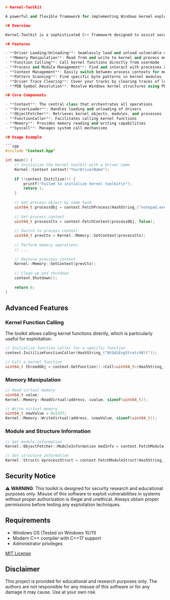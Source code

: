 ```cpp
# Kernel-Toolkit

A powerful and flexible framework for implementing Windows kernel exploits.

## Overview

Kernel-Toolkit is a sophisticated C++ framework designed to assist security researchers and exploit developers in prototyping, testing, and implementing Windows kernel exploits. The toolkit provides abstractions for common kernel operations, making it easier to interact with the Windows kernel in a controlled and structured manner.

## Features

- **Driver Loading/Unloading**: Seamlessly load and unload vulnerable drivers for exploitation
- **Memory Manipulation**: Read from and write to kernel and process memory spaces
- **Function Calling**: Call kernel functions directly from usermode
- **Process and Module Management**: Find and interact with processes and their modules
- **Context Management**: Easily switch between process contexts for memory operations
- **Pattern Scanning**: Find specific byte patterns in kernel modules
- **Driver Trace Clearing**: Cover your tracks by clearing traces of loaded drivers
- **PDB Symbol Resolution**: Resolve Windows kernel structures using PDB information

## Core Components

- **Context**: The central class that orchestrates all operations
- **DriverLoader**: Handles loading and unloading of drivers
- **ObjectFetcher**: Retrieves kernel objects, modules, and processes
- **FunctionCaller**: Facilitates calling kernel functions
- **Memory**: Provides memory reading and writing capabilities
- **Syscall**: Manages system call mechanisms

## Usage Example

```cpp
#include "Context.hpp"

int main() {
    // Initialize the kernel toolkit with a driver name
    Kernel::Context context("YourDriverName");
    
    if (!context.Initilize()) {
        printf("Failed to initialize kernel toolkit\n");
        return 1;
    }
    
    // Get process object by name hash
    uint64_t processObj = context.FetchProcess(HashString_("notepad.exe"), true);
    
    // Get process context
    uint64_t processCtx = context.FetchContext(processObj, false);
    
    // Switch to process context
    uint64_t prevCtx = Kernel::Memory::SetContext(processCtx);
    
    // Perform memory operations
    // ...
    
    // Restore previous context
    Kernel::Memory::SetContext(prevCtx);
    
    // Clean up and shutdown
    context.Shutdown();
    
    return 0;
}
```

## Advanced Features

### Kernel Function Calling

The toolkit allows calling kernel functions directly, which is particularly useful for exploitation:

```cpp
// Initialize function caller for a specific function
context.InitilizeFunctionCaller(HashString_("NtGdiEngStretchBlt"));

// Call a kernel function
uint64_t threadObj = context.GetFunction()->Call<uint64_t>(HashString_("PsGetCurrentThread"));
```

### Memory Manipulation

```cpp
// Read virtual memory
uint64_t value;
Kernel::Memory::ReadVirtual(address, &value, sizeof(uint64_t));

// Write virtual memory
uint64_t newValue = 0x1337;
Kernel::Memory::WriteVirtual(address, &newValue, sizeof(uint64_t));
```

### Module and Structure Information

```cpp
// Get module information
Kernel::ObjectFetcher::ModuleInformation modInfo = context.FetchModule(HashString_("ntoskrnl.exe"));

// Get structure information
Kernel::Struct& eprocessStruct = context.FetchModuleStruct(HashString_("ntoskrnl.exe"), HashString_("_EPROCESS"));
```

## Security Notice

⚠️ **WARNING**: This toolkit is designed for security research and educational purposes only. Misuse of this software to exploit vulnerabilities in systems without proper authorization is illegal and unethical. Always obtain proper permissions before testing any exploitation techniques.

## Requirements

- Windows OS (Tested on Windows 10/11)
- Modern C++ compiler with C++17 support
- Administrator privileges

[MIT License](LICENSE)

## Disclaimer

This project is provided for educational and research purposes only. The authors are not responsible for any misuse of this software or for any damage it may cause. Use at your own risk.
```
